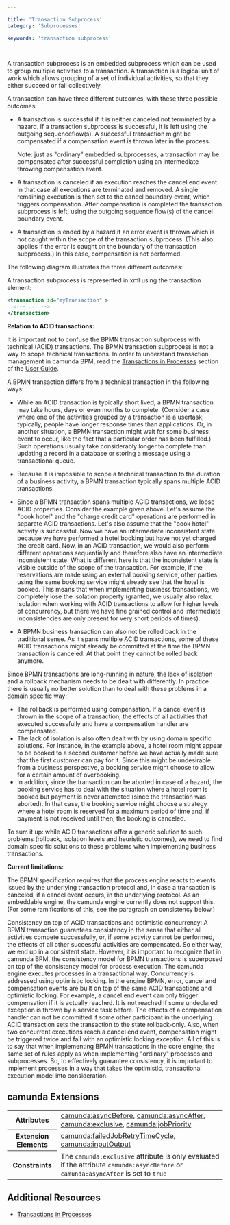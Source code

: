 ```yaml
---

title: 'Transaction Subprocess'
category: 'Subprocesses'

keywords: 'transaction subprocess'

---
```



A transaction subprocess is an embedded subprocess which can be used to group multiple activities to a transaction. A transaction is a logical unit of work which allows grouping of a set of individual activities, so that they either succeed or fail collectively.

A transaction can have three different outcomes, with these three possible outcomes:

*   A transaction is successful if it is neither canceled not terminated by a hazard. If a transaction subprocess is successful, it is left using the outgoing sequenceflow(s). A successful transaction might be compensated if a compensation event is thrown later in the process.<br/>

    Note: just as "ordinary" embedded subprocesses, a transaction may be compensated after successful completion using an intermediate throwing compensation event.

*   A transaction is canceled if an execution reaches the cancel end event. In that case all executions are terminated and removed. A single remaining execution is then set to the cancel boundary event, which triggers compensation. After compensation is completed the transaction subprocess is left, using the outgoing sequence flow(s) of the cancel boundary event.

*   A transaction is ended by a hazard if an error event is thrown which is not caught within the scope of the transaction subprocess. (This also applies if the error is caught on the boundary of the transaction subprocess.) In this case, compensation is not performed.

The following diagram illustrates the three different outcomes:

<div data-bpmn-diagram="implement/business-transaction"></div>

A transaction subprocess is represented in xml using the transaction element:

```xml
<transaction id="myTransaction" >
  <!-- ... -->
</transaction>
```

<div class="alert alert-warning">
  <strong>Relation to ACID transactions:</strong>

  It is important not to confuse the BPMN transaction subprocess with technical (ACID) transactions. The BPMN transaction subprocess is not a way to scope technical transactions. In order to understand transaction management in camunda BPM, read the <a href="ref:/guides/user-guide/#process-engine-transactions-in-processes">Transactions in Processes</a> section of the <a href="ref:/guides/user-guide/">User Guide</a>.
</div>

A BPMN transaction differs from a technical transaction in the following ways:

*   While an ACID transaction is typically short lived, a BPMN transaction may take hours, days or even months to complete. (Consider a case where one of the activities grouped by a transaction is a usertask; typically, people have longer response times than applications. Or, in another situation, a BPMN transaction might wait for some business event to occur, like the fact that a particular order has been fulfilled.) Such operations usually take considerably longer to complete than updating a record in a database or storing a message using a transactional queue.

*   Because it is impossible to scope a technical transaction to the duration of a business activity, a BPMN transaction typically spans multiple ACID transactions.

*   Since a BPMN transaction spans multiple ACID transactions, we loose ACID properties. Consider the example given above. Let's assume the "book hotel" and the "charge credit card" operations are performed in separate ACID transactions. Let's also assume that the "book hotel" activity is successful. Now we have an intermediate inconsistent state because we have performed a hotel booking but have not yet charged the credit card. Now, in an ACID transaction, we would also perform different operations sequentially and therefore also have an intermediate inconsistent state. What is different here is that the inconsistent state is visible outside of the scope of the transaction. For example, if the reservations are made using an external booking service, other parties using the same booking service might already see that the hotel is booked. This means that when implementing business transactions, we completely lose the isolation property (granted, we usually also relax isolation when working with ACID transactions to allow for higher levels of concurrency, but there we have fine grained control and intermediate inconsistencies are only present for very short periods of times).

*   A BPMN business transaction can also not be rolled back in the traditional sense. As it spans multiple ACID transactions, some of these ACID transactions might already be committed at the time the BPMN transaction is canceled. At that point they cannot be rolled back anymore.


Since BPMN transactions are long-running in nature, the lack of isolation and a rollback mechanism needs to be dealt with differently. In practice there is usually no better solution than to deal with these problems in a domain specific way:

*   The rollback is performed using compensation. If a cancel event is thrown in the scope of a transaction, the effects of all activities that executed successfully and have a compensation handler are compensated.
*   The lack of isolation is also often dealt with by using domain specific solutions. For instance, in the example above, a hotel room might appear to be booked to a second customer before we have actually made sure that the first customer can pay for it. Since this might be undesirable from a business perspective, a booking service might choose to allow for a certain amount of overbooking.
* In addition, since the transaction can be aborted in case of a hazard, the booking service has to deal with the situation where a hotel room is booked but payment is never attempted (since the transaction was aborted). In that case, the booking service might choose a strategy where a hotel room is reserved for a maximum period of time and, if payment is not received until then, the booking is canceled.

To sum it up: while ACID transactions offer a generic solution to such problems (rollback, isolation levels and heuristic outcomes), we need to find domain specific solutions to these problems when implementing business transactions.

<div class="alert alert-warning">
  <strong>Current limitations:</strong>

  The BPMN specification requires that the process engine reacts to events issued by the underlying transaction protocol and, in case a transaction is canceled, if a cancel event occurs, in the underlying protocol. As an embeddable engine, the camunda engine currently does not support this. (For some ramifications of this, see the paragraph on consistency below.)
</div>

Consistency on top of ACID transactions and optimistic concurrency: A BPMN transaction guarantees consistency in the sense that either all activities compete successfully, or, if some activity cannot be performed, the effects of all other successful activities are compensated. So either way, we end up in a consistent state. However, it is important to recognize that in camunda BPM, the consistency model for BPMN transactions is superposed on top of the consistency model for process execution. The camunda engine executes processes in a transactional way. Concurrency is addressed using optimistic locking. In the engine BPMN, error, cancel and compensation events are built on top of the same ACID transactions and optimistic locking. For example, a cancel end event can only trigger compensation if it is actually reached. It is not reached if some undeclared exception is thrown by a service task before. The effects of a compensation handler can not be committed if some other participant in the underlying ACID transaction sets the transaction to the state rollback-only. Also, when two concurrent executions reach a cancel end event, compensation might be triggered twice and fail with an optimistic locking exception. All of this is to say that when implementing BPMN transactions in the core engine, the same set of rules apply as when implementing "ordinary" processes and subprocesses. So, to effectively guarantee consistency, it is important to implement processes in a way that takes the optimistic, transactional execution model into consideration.

## camunda Extensions

<table class="table table-striped">
  <tr>
    <th>Attributes</th>
    <td>
      <a href="ref:#custom-extensions-camunda-extension-attributes-camundaasyncbefore">camunda:asyncBefore</a>,
      <a href="ref:#custom-extensions-camunda-extension-attributes-camundaasyncafter">camunda:asyncAfter</a>,
      <a href="ref:#custom-extensions-camunda-extension-attributes-camundaexclusive">camunda:exclusive</a>,
      <a href="ref:#custom-extensions-camunda-extension-attributes-camundajobpriority">camunda:jobPriority</a>
    </td>
  </tr>
  <tr>
    <th>Extension Elements</th>
    <td>
      <a href="ref:#custom-extensions-camunda-extension-elements-camundafailedjobretrytimecycle">camunda:failedJobRetryTimeCycle</a>,
      <a href="ref:#custom-extensions-camunda-extension-elements-camundainputoutput">camunda:inputOutput</a>
    </td>
  </tr>
  <tr>
    <th>Constraints</th>
    <td>
      The <code>camunda:exclusive</code> attribute is only evaluated if the attribute
      <code>camunda:asyncBefore</code> or <code>camunda:asyncAfter</code> is set to <code>true</code>
    </td>
  </tr>
</table>

## Additional Resources

*   [Transactions in Processes](ref:/guides/user-guide/#process-engine-transactions-in-processes)
